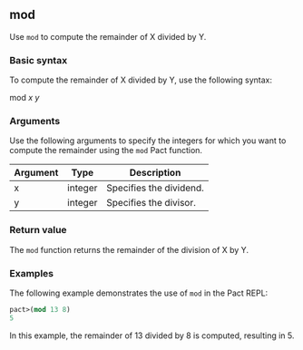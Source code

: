 ## mod
Use `mod` to compute the remainder of X divided by Y.

### Basic syntax

To compute the remainder of X divided by Y, use the following syntax:

mod *x y*

### Arguments

Use the following arguments to specify the integers for which you want to compute the remainder using the `mod` Pact function.

| Argument | Type | Description |
| --- | --- | --- |
| x | integer | Specifies the dividend. |
| y | integer | Specifies the divisor. |

### Return value

The `mod` function returns the remainder of the division of X by Y.

### Examples

The following example demonstrates the use of `mod` in the Pact REPL:

```lisp
pact>(mod 13 8)
5
```

In this example, the remainder of 13 divided by 8 is computed, resulting in 5.
